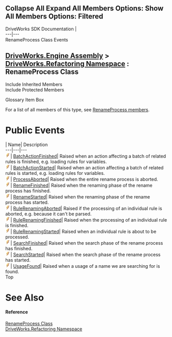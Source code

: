        

 Collapse All Expand All  Members Options: Show All  Members Options: Filtered   
---  
DriveWorks SDK Documentation  |   
---|---  
RenameProcess Class Events   
  
[DriveWorks.Engine Assembly](topic2156.md) > [DriveWorks.Refactoring Namespace](topic10266.md) : RenameProcess Class  
---  
  
Include Inherited Members    
Include Protected Members    


Glossary Item Box

For a list of all members of this type, see [RenameProcess members](topic10288.md).

# Public Events

| Name| Description  
---|---|---  
![Public Event](dotnetimages/publicEvent.gif)| [BatchActionFinished](topic10295.md)| Raised when an action affecting a batch of related rules is finished, e.g. loading rules for variables.   
![Public Event](dotnetimages/publicEvent.gif)| [BatchActionStarted](topic10296.md)| Raised when an action affecting a batch of related rules is started, e.g. loading rules for variables.   
![Public Event](dotnetimages/publicEvent.gif)| [ProcessAborted](topic10297.md)| Raised when the entire rename process is aborted.   
![Public Event](dotnetimages/publicEvent.gif)| [RenameFinished](topic10298.md)| Raised when the renaming phase of the rename process has finished.   
![Public Event](dotnetimages/publicEvent.gif)| [RenameStarted](topic10299.md)| Raised when the renaming phase of the rename process has started.   
![Public Event](dotnetimages/publicEvent.gif)| [RuleRenamingAborted](topic10300.md)| Raised if the processing of an individual rule is aborted, e.g. because it can't be parsed.   
![Public Event](dotnetimages/publicEvent.gif)| [RuleRenamingFinished](topic10301.md)| Raised when the processing of an individual rule is finished.   
![Public Event](dotnetimages/publicEvent.gif)| [RuleRenamingStarted](topic10302.md)| Raised when an individual rule is about to be processed.   
![Public Event](dotnetimages/publicEvent.gif)| [SearchFinished](topic10303.md)| Raised when the search phase of the rename process has finished.   
![Public Event](dotnetimages/publicEvent.gif)| [SearchStarted](topic10304.md)| Raised when the search phase of the rename process has started.   
![Public Event](dotnetimages/publicEvent.gif)| [UsageFound](topic10305.md)| Raised when a usage of a name we are searching for is found.   
Top

# See Also

#### Reference

[RenameProcess Class](topic10287.md)   
[DriveWorks.Refactoring Namespace](topic10266.md)



